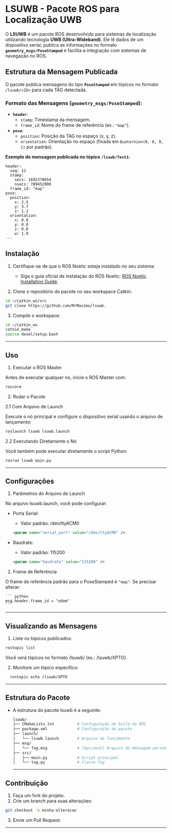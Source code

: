 # **LSUWB - Pacote ROS para Localização UWB**

O **LSUWB** é um pacote ROS desenvolvido para sistemas de localização utilizando tecnologia **UWB (Ultra-Wideband)**. Ele lê dados de um dispositivo serial, publica as informações no formato **`geometry_msgs/PoseStamped`** e facilita a integração com sistemas de navegação no ROS.

## **Estrutura da Mensagem Publicada**

O pacote publica mensagens do tipo **`PoseStamped`** em tópicos no formato `/lsuwb/<ID>` para cada TAG detectada.

### **Formato das Mensagens (`geometry_msgs/PoseStamped`):**
- **`header`**:
  - `stamp`: Timestamp da mensagem.
  - `frame_id`: Nome do frame de referência (ex.: `"map"`).
- **`pose`**:
  - `position`: Posição da TAG no espaço (x, y, z).
  - `orientation`: Orientação no espaço (fixada em `Quaternion(0, 0, 0, 1)` por padrão).

**Exemplo de mensagem publicada no tópico `/lsuwb/Test1`:**
```plaintext
header: 
  seq: 12
  stamp: 
    secs: 1692370654
    nsecs: 789452000
  frame_id: "map"
pose: 
  position: 
    x: 2.5
    y: 3.7
    z: 1.2
  orientation: 
    x: 0.0
    y: 0.0
    z: 0.0
    w: 1.0
---
```

## **Instalação**

1. Certifique-se de que o ROS Noetic esteja instalado no seu sistema:  
    - Siga o guia oficial de instalação do ROS Noetic: [ROS Noetic Installation Guide](http://wiki.ros.org/noetic/Installation/Ubuntu).

2. Clone o repositório do pacote no seu workspace Catkin:
  
  ```bash
  cd ~/catkin_ws/src
  git clone https://github.com/MrMaximo/lsuwb.
  ```
3. Compile o workspace:
  
  ```bash
  cd ~/catkin_ws
  catkin_make
  source devel/setup.bash
  ```
---

## **Uso**

1. Executar o ROS Master

  Antes de executar qualquer nó, inicie o ROS Master com:
  
  ```bash
  roscore
  ```

2. Rodar o Pacote
  
  2.1 Com Arquivo de Launch

  Execute o nó principal e configure o dispositivo serial usando o arquivo de lançamento:
  
  ```bash
  roslaunch lsuwb lsuwb.launch
  ```

  2.2 Executando Diretamente o Nó

  Você também pode executar diretamente o script Python:
  
  ```bash
  rosrun lsuwb main.py
  ```
---

## **Configurações**

1. Parâmetros do Arquivo de Launch

No arquivo lsuwb.launch, você pode configurar:
- Porta Serial:
  - Valor padrão: /dev/ttyACM0
        
  ```xml
  <param name="serial_port" value="/dev/ttyACM0" />
  ```
- Baudrate:
  - Valor padrão: 115200
      
  ```xml
  <param name="baudrate" value="115200" />
  ```
2. Frame de Referência

  O frame de referência padrão para o PoseStamped é `"map"`. Se precisar alterar:
  
    ``` python
    msg.header.frame_id = "odom"
    ```
---

## **Visualizando as Mensagens**

1. Liste os tópicos publicados:
   
  ```bash
  rostopic list
  ```

  Você verá tópicos no formato /lsuwb/<ID> (ex.: /lsuwb/XPTO).

2. Monitore um tópico específico:
   
  ```bash
    rostopic echo /lsuwb/XPTO
  ```
---

## **Estrutura do Pacote**

- A estrutura do pacote lsuwb é a seguinte:
  
  ```bash
  lsuwb/
  ├── CMakeLists.txt          # Configuração de build do ROS
  ├── package.xml             # Configuração do pacote
  ├── launch/
  │   └── lsuwb.launch        # Arquivo de lançamento
  ├── msg/
  │   └── Tag.msg             # (Opcional) Arquivo de mensagem personalizada
  ├── src/
  │   ├── main.py             # Script principal
  │   └── tag.py              # Classe Tag
  ```

  ---

##  **Contribuição**

1. Faça um fork do projeto.
2. Crie um branch para suas alterações:
   
  ```bash
  git checkout -b minha-alteracao
  ```

3. Envie um Pull Request.

---
